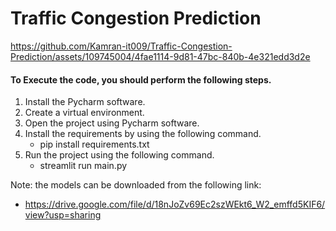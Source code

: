 # Traffic Congestion Prediction
https://github.com/Kamran-it009/Traffic-Congestion-Prediction/assets/109745004/4fae1114-9d81-47bc-840b-4e321edd3d2e
#### To Execute the code, you should perform the following steps.
1) Install the Pycharm software.
2) Create a virtual environment.
3) Open the project using Pycharm software.
4) Install the requirements by using the following command.
    * pip install requirements.txt
5) Run the project using the following command.
    * streamlit run main.py

Note: the models can be downloaded from the following link:
* https://drive.google.com/file/d/18nJoZv69Ec2szWEkt6_W2_emffd5KIF6/view?usp=sharing
